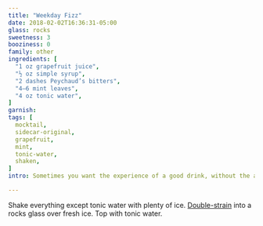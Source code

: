 ```yaml
---
title: "Weekday Fizz"
date: 2018-02-02T16:36:31-05:00
glass: rocks
sweetness: 3
booziness: 0
family: other
ingredients: [
  "1 oz grapefruit juice",
  "½ oz simple syrup",
  "2 dashes Peychaud’s bitters",
  "4–6 mint leaves",
  "4 oz tonic water",
]
garnish:
tags: [
  mocktail,
  sidecar-original,
  grapefruit,
  mint,
  tonic-water,
  shaken,
]
intro: Sometimes you want the experience of a good drink, without the alcohol. Unfortunately, a good mocktail is hard to find. I’m particularly proud of this one.

---
```


Shake everything except tonic water with plenty of ice. [Double-strain](/techniques/straining/#double-straining) into a rocks glass over fresh ice. Top with tonic water.
